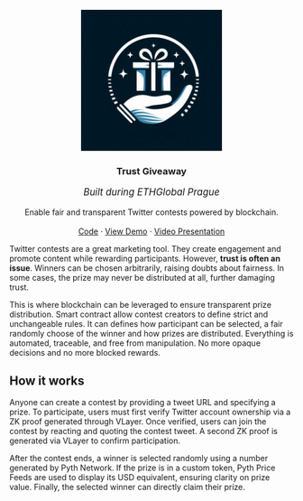 <br />
<div align="center">
  <a href="https://github.com/RegisGraptin/TrustGiveaway">
    <img src="./logo.jpeg" alt="Logo" width="250" height="250">
  </a>

<h3 align="center">Trust Giveaway</h3>
<p align="center" style="font-style: italic; font-size: 1.2em;">Built during ETHGlobal Prague</a></p>
  <p align="center">
    Enable fair and transparent Twitter contests powered by blockchain.
    <br />
    <br />
    <a href="https://github.com/RegisGraptin/TrustGiveaway">Code</a>
    &middot;
    <a href="https://trust-giveaway.vercel.app/">View Demo</a>
    &middot;
    <a href="#">Video Presentation</a>
    
  </p>
</div>

Twitter contests are a great marketing tool. They create engagement and promote content while rewarding participants. However, **trust is often an issue**. Winners can be chosen arbitrarily, raising doubts about fairness. In some cases, the prize may never be distributed at all, further damaging trust.

This is where blockchain can be leveraged to ensure transparent prize distribution. Smart contract allow contest creators to define strict and unchangeable rules. It can defines how participant can be selected, a fair randomly choose of the winner and how prizes are distributed. Everything is automated, traceable, and free from manipulation. No more opaque decisions and no more blocked rewards.

## How it works

Anyone can create a contest by providing a tweet URL and specifying a prize. To participate, users must first verify Twitter account ownership via a ZK proof generated through VLayer. Once verified, users can join the contest by reacting and quoting the contest tweet. A second ZK proof is generated via VLayer to confirm participation.

After the contest ends, a winner is selected randomly using a number generated by Pyth Network. If the prize is in a custom token, Pyth Price Feeds are used to display its USD equivalent, ensuring clarity on prize value. Finally, the selected winner can directly claim their prize.
